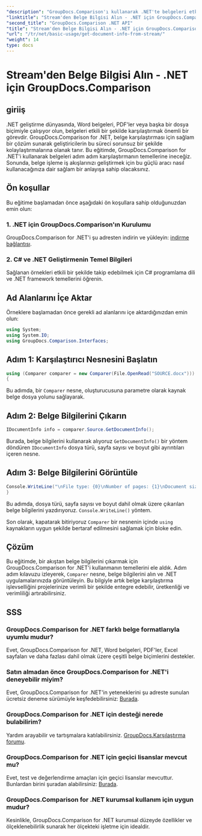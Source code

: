 ```yaml
---
"description": "GroupDocs.Comparison'ı kullanarak .NET'te belgeleri etkili bir şekilde nasıl karşılaştıracağınızı öğrenin ve belge işleme iş akışlarınızı sorunsuz bir şekilde geliştirin."
"linktitle": "Stream'den Belge Bilgisi Alın - .NET için GroupDocs.Comparison"
"second_title": "GroupDocs.Comparison .NET API"
"title": "Stream'den Belge Bilgisi Alın - .NET için GroupDocs.Comparison"
"url": "/tr/net/basic-usage/get-document-info-from-stream/"
"weight": 14
type: docs
---
```

# Stream'den Belge Bilgisi Alın - .NET için GroupDocs.Comparison

## giriiş
.NET geliştirme dünyasında, Word belgeleri, PDF'ler veya başka bir dosya biçimiyle çalışıyor olun, belgeleri etkili bir şekilde karşılaştırmak önemli bir görevdir. GroupDocs.Comparison for .NET, belge karşılaştırması için sağlam bir çözüm sunarak geliştiricilerin bu süreci sorunsuz bir şekilde kolaylaştırmalarına olanak tanır. Bu eğitimde, GroupDocs.Comparison for .NET'i kullanarak belgeleri adım adım karşılaştırmanın temellerine ineceğiz. Sonunda, belge işleme iş akışlarınızı geliştirmek için bu güçlü aracı nasıl kullanacağınıza dair sağlam bir anlayışa sahip olacaksınız.
## Ön koşullar
Bu eğitime başlamadan önce aşağıdaki ön koşullara sahip olduğunuzdan emin olun:
### 1. .NET için GroupDocs.Comparison'ın Kurulumu
GroupDocs.Comparison for .NET'i şu adresten indirin ve yükleyin: [indirme bağlantısı](https://releases.groupdocs.com/comparison/net/).
### 2. C# ve .NET Geliştirmenin Temel Bilgileri
Sağlanan örnekleri etkili bir şekilde takip edebilmek için C# programlama dili ve .NET framework temellerini öğrenin.

## Ad Alanlarını İçe Aktar
Örneklere başlamadan önce gerekli ad alanlarını içe aktardığınızdan emin olun:
```csharp
using System;
using System.IO;
using GroupDocs.Comparison.Interfaces;
```

## Adım 1: Karşılaştırıcı Nesnesini Başlatın
```csharp
using (Comparer comparer = new Comparer(File.OpenRead("SOURCE.docx")))
{
```
Bu adımda, bir `Comparer` nesne, oluşturucusuna parametre olarak kaynak belge dosya yolunu sağlayarak.
## Adım 2: Belge Bilgilerini Çıkarın
```csharp
IDocumentInfo info = comparer.Source.GetDocumentInfo();
```
Burada, belge bilgilerini kullanarak alıyoruz `GetDocumentInfo()` bir yöntem döndüren `IDocumentInfo` dosya türü, sayfa sayısı ve boyut gibi ayrıntıları içeren nesne.
## Adım 3: Belge Bilgilerini Görüntüle
```csharp
Console.WriteLine("\nFile type: {0}\nNumber of pages: {1}\nDocument size: {2} bytes", info.FileType, info.PageCount, info.Size);
}
```
Bu adımda, dosya türü, sayfa sayısı ve boyut dahil olmak üzere çıkarılan belge bilgilerini yazdırıyoruz. `Console.WriteLine()` yöntem.

Son olarak, kapatarak bitiriyoruz `Comparer` bir nesnenin içinde `using` kaynakların uygun şekilde bertaraf edilmesini sağlamak için bloke edin.

## Çözüm
Bu eğitimde, bir akıştan belge bilgilerini çıkarmak için GroupDocs.Comparison for .NET'i kullanmanın temellerini ele aldık. Adım adım kılavuzu izleyerek, `Comparer` nesne, belge bilgilerini alın ve .NET uygulamalarınızda görüntüleyin. Bu bilgiyle artık belge karşılaştırma işlevselliğini projelerinize verimli bir şekilde entegre edebilir, üretkenliği ve verimliliği artırabilirsiniz.
## SSS
### GroupDocs.Comparison for .NET farklı belge formatlarıyla uyumlu mudur?
Evet, GroupDocs.Comparison for .NET, Word belgeleri, PDF'ler, Excel sayfaları ve daha fazlası dahil olmak üzere çeşitli belge biçimlerini destekler.
### Satın almadan önce GroupDocs.Comparison for .NET'i deneyebilir miyim?
Evet, GroupDocs.Comparison for .NET'in yeteneklerini şu adreste sunulan ücretsiz deneme sürümüyle keşfedebilirsiniz: [Burada](https://releases.groupdocs.com/).
### GroupDocs.Comparison for .NET için desteği nerede bulabilirim?
Yardım arayabilir ve tartışmalara katılabilirsiniz. [GroupDocs.Karşılaştırma forumu](https://forum.groupdocs.com/c/comparison/12).
### GroupDocs.Comparison for .NET için geçici lisanslar mevcut mu?
Evet, test ve değerlendirme amaçları için geçici lisanslar mevcuttur. Bunlardan birini şuradan alabilirsiniz: [Burada](https://purchase.groupdocs.com/temporary-license/).
### GroupDocs.Comparison for .NET kurumsal kullanım için uygun mudur?
Kesinlikle, GroupDocs.Comparison for .NET kurumsal düzeyde özellikler ve ölçeklenebilirlik sunarak her ölçekteki işletme için idealdir.